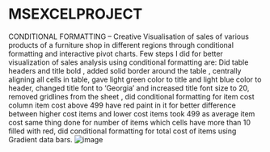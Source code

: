 # MSEXCELPROJECT
CONDITIONAL FORMATTING
 – Creative Visualisation of sales of various products of a furniture shop in different regions through conditional
formatting and interactive pivot charts.
Few steps I did for better visualization of sales analysis using conditional formatting are:
Did table headers and title bold , added solid border around the table , centrally aligning all cells in table, gave light green color to title and light blue color to header, changed title font to ‘Georgia’ and increased title font size to 20, removed gridlines from the sheet , did conditional formatting for item cost column item cost above 499 have red paint in it for better difference between higher cost items and lower cost items took 499 as average item cost same thing done for number of items which cells have more than 10 filled with red, did conditional formatting for total cost of items using Gradient data bars.
![image](https://github.com/jyothipuli02/MSEXCELPROJECT/assets/93483285/3c692390-802d-4a9d-a884-eae1f2ebe1d3)

